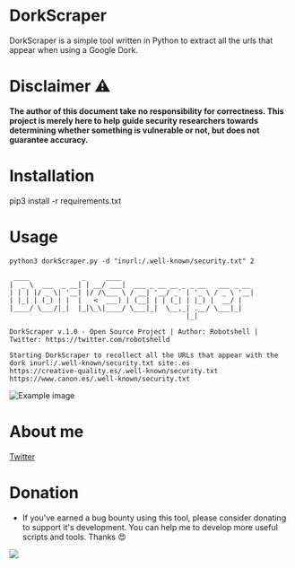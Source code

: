 # DorkScraper       
DorkScraper is a simple tool written in Python to extract all the urls that appear when using a Google Dork.


# Disclaimer :warning:
**The author of this document take no responsibility for correctness. This project is merely here to help guide security researchers towards determining whether something is vulnerable or not, but does not guarantee accuracy.**

# Installation
pip3 install -r requirements.txt

# Usage
```
python3 dorkScraper.py -d "inurl:/.well-known/security.txt" 2

 ____             _     ____                                 
|  _ \  ___  _ __| | __/ ___|  ___ _ __ __ _ _ __   ___ _ __ 
| | | |/ _ \| '__| |/ /\___ \ / __| '__/ _` | '_ \ / _ \ '__|
| |_| | (_) | |  |   <  ___) | (__| | | (_| | |_) |  __/ |   
|____/ \___/|_|  |_|\_\|____/ \___|_|  \__,_| .__/ \___|_|   
                                            |_|                                                                   

DorkScraper v.1.0 - Open Source Project | Author: Robotshell | Twitter: https://twitter.com/robotshelld

Starting DorkScraper to recollect all the URLs that appear with the dork inurl:/.well-known/security.txt site:.es
https://creative-quality.es/.well-known/security.txt
https://www.canon.es/.well-known/security.txt

```
![Example image](https://raw.githubusercontent.com/robotshell/dorkSraper/main/poc.gif)

# About me
[Twitter](https://twitter.com/robotshelld)


# Donation
* If you've earned a bug bounty using this tool, please consider donating to support it's development. You can help me to develop more useful scripts and tools. Thanks :heart_eyes:

[<img src="https://www.paypalobjects.com/en_US/ES/i/btn/btn_donateCC_LG.gif">](https://www.paypal.com/cgi-bin/webscr?cmd=_s-xclick&hosted_button_id=F4YABU5AH3NTQ&source=url)


